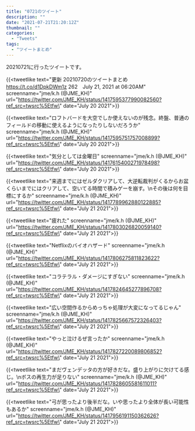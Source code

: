 ```yaml
---
title: "0721のツイート"
description: ""
date: "2021-07-21T21:20:12Z"
thumbnail: ""
categories:
  - "Tweets"
tags:
  - "ツイートまとめ"
---
```

20210721に行ったツイートです。
<!--more-->
{{<tweetlike text=\"更新 20210720のツイートまとめ https://t.co/d1DpkDWm1z 262　July 21, 2021 at 06:20AM\" screenname=\"jme/k.h (@JME_KH)\" url=\"https://twitter.com/JME_KH/status/1417595377990082560?ref_src=twsrc%5Etfw\" date=\"July 20 2021\">}}

{{<tweetlike text=\"ロフトバードを大空でしか使えないのが残念。終盤、普通のフィールドの移動に使えるようになったりしないだろうか\" screenname=\"jme/k.h (@JME_KH)\" url=\"https://twitter.com/JME_KH/status/1417595751757008899?ref_src=twsrc%5Etfw\" date=\"July 20 2021\">}}

{{<tweetlike text=\"気分としては金曜日\" screenname=\"jme/k.h (@JME_KH)\" url=\"https://twitter.com/JME_KH/status/1417615400271978498?ref_src=twsrc%5Etfw\" date=\"July 20 2021\">}}

{{<tweetlike text=\"来週までにはゼルダクリアして、大逆転裁判がくるからお盆くらいまでにはクリアして、空いてる時間で積みゲーを崩す。\nその後は何を目標にするか\" screenname=\"jme/k.h (@JME_KH)\" url=\"https://twitter.com/JME_KH/status/1417789962880122885?ref_src=twsrc%5Etfw\" date=\"July 21 2021\">}}

{{<tweetlike text=\"疲れた\" screenname=\"jme/k.h (@JME_KH)\" url=\"https://twitter.com/JME_KH/status/1417803026820059140?ref_src=twsrc%5Etfw\" date=\"July 21 2021\">}}

{{<tweetlike text=\"Netflixのバイオハザード\" screenname=\"jme/k.h (@JME_KH)\" url=\"https://twitter.com/JME_KH/status/1417806275811823622?ref_src=twsrc%5Etfw\" date=\"July 21 2021\">}}

{{<tweetlike text=\"コラテラル・ダメージにすぎない\" screenname=\"jme/k.h (@JME_KH)\" url=\"https://twitter.com/JME_KH/status/1417824645277896708?ref_src=twsrc%5Etfw\" date=\"July 21 2021\">}}

{{<tweetlike text=\"広い空間作るからめっちゃ処理が大変になってるじゃん\" screenname=\"jme/k.h (@JME_KH)\" url=\"https://twitter.com/JME_KH/status/1417825667572326403?ref_src=twsrc%5Etfw\" date=\"July 21 2021\">}}

{{<tweetlike text=\"やっと泣けるぜ言ったか\" screenname=\"jme/k.h (@JME_KH)\" url=\"https://twitter.com/JME_KH/status/1417827220089806852?ref_src=twsrc%5Etfw\" date=\"July 21 2021\">}}

{{<tweetlike text=\"まだヴェンデッタの方が好きだな。盛り上がりに欠けてる感じ。\nボスの再生力が足りない\" screenname=\"jme/k.h (@JME_KH)\" url=\"https://twitter.com/JME_KH/status/1417828605581611011?ref_src=twsrc%5Etfw\" date=\"July 21 2021\">}}

{{<tweetlike text=\"弓が思ったより後半だな。いや思ったより全体が長い可能性もあるか\" screenname=\"jme/k.h (@JME_KH)\" url=\"https://twitter.com/JME_KH/status/1417956191150362626?ref_src=twsrc%5Etfw\" date=\"July 21 2021\">}}

